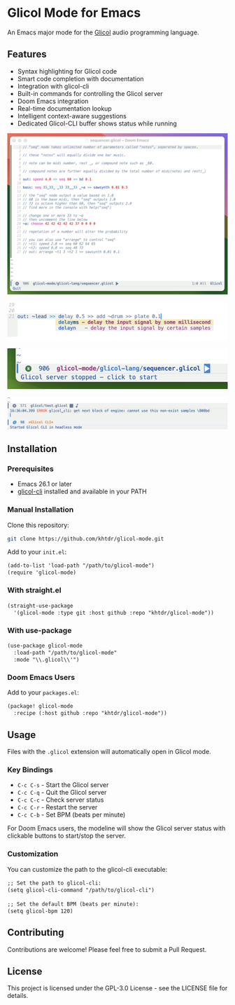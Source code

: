 # Glicol Mode for Emacs

An Emacs major mode for the [Glicol](https://glicol.org) audio programming language.

## Features

- Syntax highlighting for Glicol code
- Smart code completion with documentation
- Integration with glicol-cli
- Built-in commands for controlling the Glicol server
- Doom Emacs integration
- Real-time documentation lookup
- Intelligent context-aware suggestions
- Dedicated Glicol-CLI buffer shows status while running

![Screenshot](./screenshot.png "Emacs screenshot")

![Screenshot](./completion.png "Company completion")

![Screenshot](./modeline.png "Doom integration")

![Screenshot](./errors.png "Error display")

## Installation

### Prerequisites

- Emacs 26.1 or later
- [glicol-cli](https://github.com/glicol/glicol-cli) installed and available in your PATH

### Manual Installation

Clone this repository:

```bash
git clone https://github.com/khtdr/glicol-mode.git
```

Add to your `init.el`:

```elisp
(add-to-list 'load-path "/path/to/glicol-mode")
(require 'glicol-mode)
```

### With straight.el

```elisp
(straight-use-package
  '(glicol-mode :type git :host github :repo "khtdr/glicol-mode"))
```

### With use-package

```elisp
(use-package glicol-mode
  :load-path "/path/to/glicol-mode"
  :mode "\\.glicol\\'")
```

### Doom Emacs Users

Add to your `packages.el`:

```elisp
(package! glicol-mode
  :recipe (:host github :repo "khtdr/glicol-mode"))
```

## Usage

Files with the `.glicol` extension will automatically open in Glicol mode.

### Key Bindings

- `C-c C-s` - Start the Glicol server
- `C-c C-q` - Quit the Glicol server
- `C-c C-c` - Check server status
- `C-c C-r` - Restart the server
- `C-c C-b` - Set BPM (beats per minute)

For Doom Emacs users, the modeline will show the Glicol server status with clickable buttons to start/stop the server.

### Customization

You can customize the path to the glicol-cli executable:

```elisp
;; Set the path to glicol-cli:
(setq glicol-cli-command "/path/to/glicol-cli")

;; Set the default BPM (beats per minute):
(setq glicol-bpm 120)
```

## Contributing

Contributions are welcome! Please feel free to submit a Pull Request.

## License

This project is licensed under the GPL-3.0 License - see the LICENSE file for details.
